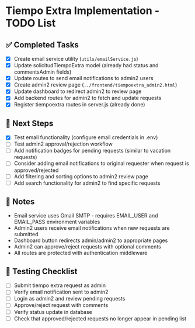 # Tiempo Extra Implementation - TODO List

## ✅ Completed Tasks
- [x] Create email service utility (`utils/emailService.js`)
- [x] Update solicitudTiempoExtra model (already had status and commentsAdmin fields)
- [x] Update routes to send email notifications to admin2 users
- [x] Create admin2 review page (`../frontend/tiempoextra_admin2.html`)
- [x] Update dashboard to redirect admin2 to review page
- [x] Add backend routes for admin2 to fetch and update requests
- [x] Register tiempoextra routes in server.js (already done)

## 🔄 Next Steps
- [x] Test email functionality (configure email credentials in .env)
- [ ] Test admin2 approval/rejection workflow
- [ ] Add notification badges for pending requests (similar to vacation requests)
- [ ] Consider adding email notifications to original requester when request is approved/rejected
- [ ] Add filtering and sorting options to admin2 review page
- [ ] Add search functionality for admin2 to find specific requests

## 📝 Notes
- Email service uses Gmail SMTP - requires EMAIL_USER and EMAIL_PASS environment variables
- Admin2 users receive email notifications when new requests are submitted
- Dashboard button redirects admin/admin2 to appropriate pages
- Admin2 can approve/reject requests with optional comments
- All routes are protected with authentication middleware

## 🧪 Testing Checklist
- [ ] Submit tiempo extra request as admin
- [ ] Verify email notification sent to admin2
- [ ] Login as admin2 and review pending requests
- [ ] Approve/reject request with comments
- [ ] Verify status update in database
- [ ] Check that approved/rejected requests no longer appear in pending list
